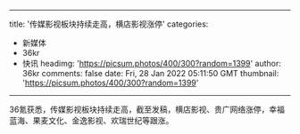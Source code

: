 
---
title: '传媒影视板块持续走高，横店影视涨停'
categories: 
 - 新媒体
 - 36kr
 - 快讯
headimg: 'https://picsum.photos/400/300?random=1399'
author: 36kr
comments: false
date: Fri, 28 Jan 2022 05:11:50 GMT
thumbnail: 'https://picsum.photos/400/300?random=1399'
---

<div>   
36氪获悉，传媒影视板块持续走高，截至发稿，横店影视、贵广网络涨停，幸福蓝海、果麦文化、金逸影视、欢瑞世纪等跟涨。  
</div>
            